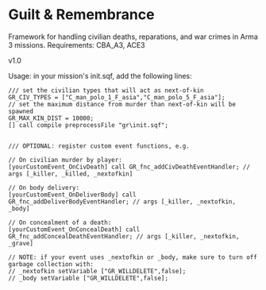 # Guilt & Remembrance
Framework for handling civilian deaths, reparations, and war crimes in Arma 3 missions.
Requirements: CBA_A3, ACE3

v1.0

Usage:
in your mission's init.sqf, add the following lines:

```
/// set the civilian types that will act as next-of-kin
GR_CIV_TYPES = ["C_man_polo_1_F_asia","C_man_polo_5_F_asia"];
// set the maximum distance from murder than next-of-kin will be spawned
GR_MAX_KIN_DIST = 10000;
[] call compile preprocessFile "gr\init.sqf";


/// OPTIONAL: register custom event functions, e.g.

// On civilian murder by player:
[yourCustomEvent_OnCivDeath] call GR_fnc_addCivDeathEventHandler; // args [_killer, _killed, _nextofkin]

// On body delivery:
[yourCustomEvent_OnDeliverBody] call GR_fnc_addDeliverBodyEventHandler; // args [_killer, _nextofkin, _body]

// On concealment of a death:
[yourCustomEvent_OnConcealDeath] call GR_fnc_addConcealDeathEventHandler; // args [_killer, _nextofkin, _grave]

// NOTE: if your event uses _nextofkin or _body, make sure to turn off garbage collection with:
// _nextofkin setVariable ["GR_WILLDELETE",false];
// _body setVariable ["GR_WILLDELETE",false];
```
